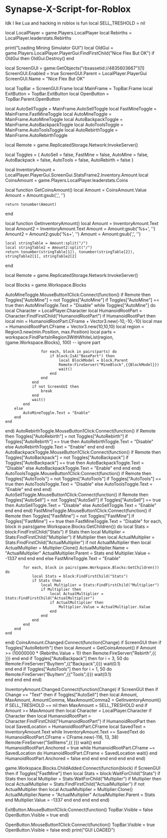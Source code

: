 # Synapse-X-Script-for-Roblox
Idk I lke Lua and hacking in roblox is fun
local SELL_TRESHOLD = nil

local LocalPlayer = game.Players.LocalPlayer
local Rebirths = LocalPlayer.leaderstats.Rebirths

print("Loading Mining Simulator GUI")
local OldGui = game.Players.LocalPlayer.PlayerGui:FindFirstChild("Nice Flex But OK")
if OldGui then
	OldGui:Destroy()
end

local ScreenGUI = game:GetObjects("rbxassetid://4835603667")[1]
ScreenGUI.Enabled = true
ScreenGUI.Parent = LocalPlayer.PlayerGui
ScreenGUI.Name = "Nice Flex But OK"

local TopBar = ScreenGUI.Frame
local MainFrame = TopBar.Frame
local ExitButton = TopBar.ExitButton
local OpenButton = TopBar.Parent.OpenButton

local AutoSellToggle = MainFrame.AutoSellToggle
local FastMineToggle = MainFrame.FastMineToggle
local AutoMineToggle = MainFrame.AutoMineToggle
local AutoBackpackToggle = MainFrame.AutoBackpackToggle
local AutoToolsToggle = MainFrame.AutoToolsToggle
local AutoRebirthToggle = MainFrame.AutoRebirthToggle

local Remote = game.ReplicatedStorage.Network:InvokeServer()

local Toggles = {
	AutoSell = false,
	FastMine = false,
	AutoMine = false,
	AutoBackpack = false,
	AutoTools = false,
	AutoRebirth = false
}

local InventoryAmount = LocalPlayer.PlayerGui.ScreenGui.StatsFrame2.Inventory.Amount
local CoinsAmount = game.Players.LocalPlayer.leaderstats.Coins

local function GetCoinsAmount()
	local Amount = CoinsAmount.Value
	Amount = Amount:gsub(',', '')

	return tonumber(Amount)
end

local function GetInventoryAmount()
	local Amount = InventoryAmount.Text
	local Amount2 = InventoryAmount.Text
	Amount = Amount:gsub('%s+', '')
	Amount2 = Amount2:gsub('%s+', '')
	Amount = Amount:gsub(',', '')
	
	local stringTable = Amount:split("/")
	local stringTable2 = Amount2:split("/")
	return tonumber(stringTable[1]), tonumber(stringTable[2]), stringTable2[1], stringTable2[2]
end

local Remote = game.ReplicatedStorage.Network:InvokeServer()

local Blocks = game.Workspace.Blocks

AutoMineToggle.MouseButton1Click:Connect(function()
	if Remote then
		Toggles["AutoMine"] = not Toggles["AutoMine"]
		if Toggles["AutoMine"] == true then
			AutoMineToggle.Text = "Disable"
			while Toggles["AutoMine"] do
				local Character = LocalPlayer.Character
				local HumanoidRootPart = Character:FindFirstChild("HumanoidRootPart")
				if HumanoidRootPart then
					local min = HumanoidRootPart.CFrame + Vector3.new(-10,-10,-10)
					local max = HumanoidRootPart.CFrame + Vector3.new(10,10,10)
					local region = Region3.new(min.Position, max.Position)
					local parts = workspace:FindPartsInRegion3WithWhiteList(region, {game.Workspace.Blocks}, 100) --  ignore part
					
					for each, block in pairs(parts) do
						if block:IsA("BasePart") then
							local BlockModel = block.Parent
				            Remote:FireServer("MineBlock",{{BlockModel}})
							wait()
						end
					end
				end
				if not ScreenGUI then
					break
				end
				wait()
			end
		else
			AutoMineToggle.Text = "Enable"
		end
	end
end)
AutoRebirthToggle.MouseButton1Click:Connect(function()
	if Remote then
		Toggles["AutoRebirth"] = not Toggles["AutoRebirth"]
		if Toggles["AutoRebirth"] == true then
			AutoRebirthToggle.Text = "Disable"
		else
			AutoRebirthToggle.Text = "Enable"
		end
	end
end)
AutoBackpackToggle.MouseButton1Click:Connect(function()
	if Remote then
		Toggles["AutoBackpack"] = not Toggles["AutoBackpack"]
		if Toggles["AutoBackpack"] == true then
			AutoBackpackToggle.Text = "Disable"
		else
			AutoBackpackToggle.Text = "Enable"
		end
	end
end)
AutoToolsToggle.MouseButton1Click:Connect(function()
	if Remote then
		Toggles["AutoTools"] = not Toggles["AutoTools"]
		if Toggles["AutoTools"] == true then
			AutoToolsToggle.Text = "Disable"
		else
			AutoToolsToggle.Text = "Enable"
		end
	end
end)
AutoSellToggle.MouseButton1Click:Connect(function()
	if Remote then
		Toggles["AutoSell"] = not Toggles["AutoSell"]
		if Toggles["AutoSell"] == true then
			AutoSellToggle.Text = "Disable"
		else
			AutoSellToggle.Text = "Enable"
		end
	end
end)
FastMineToggle.MouseButton1Click:Connect(function()
	if Remote then
		Toggles["FastMine"] = not Toggles["FastMine"]
		if Toggles["FastMine"] == true then
			FastMineToggle.Text = "Disable"
			for each, block in pairs(game.Workspace.Blocks:GetChildren()) do
				local Stats = block:FindFirstChild("Stats")
				if Stats then
					local Multiplier = Stats:FindFirstChild("Multiplier")
					if Multiplier then
						local ActualMultiplier = Stats:FindFirstChild("ActualMultiplier")
						if not ActualMultiplier then
							local ActualMultiplier = Multiplier:Clone()
							ActualMultiplier.Name = "ActualMultiplier"
							ActualMultiplier.Parent = Stats
						end
						Multiplier.Value = -1337
					end
				end
			end
		else
			FastMineToggle.Text = "Enable"
			
			for each, block in pairs(game.Workspace.Blocks:GetChildren()) do
				local Stats = block:FindFirstChild("Stats")
				if Stats then
					local Multiplier = Stats:FindFirstChild("Multiplier")
					if Multiplier then
						local ActualMultiplier = Stats:FindFirstChild("ActualMultiplier")
						if ActualMultiplier then
							Multiplier.Value = ActualMultiplier.Value
						end
					end
				end
			end
		end
	end
end)
CoinsAmount.Changed:Connect(function(Change)
	if ScreenGUI then
		if Toggles["AutoRebirth"] then
			local Amount = GetCoinsAmount()
			if Amount >= (10000000 * (Rebirths.Value + 1)) then
				Remote:FireServer("Rebirth",{{					                }})
			end
		end
		if Toggles["AutoBackpack"] then
			for i = 3, 50 do
				Remote:FireServer("BuyItem",{{"Backpack",i}})
				wait(0.1)			
			end
		end
		if Toggles["AutoTools"] then
			for i = 1, 50 do
				Remote:FireServer("BuyItem",{{"Tools",i}})
				wait(0.1)			
			end
		end
	end
end)

InventoryAmount.Changed:Connect(function(Change)
	if ScreenGUI then
		if Change == "Text" then
			if Toggles["AutoSell"] then
				local Amount, MaxAmount, AmountComma, MaxAmountComma2 = GetInventoryAmount()
				if SELL_TRESHOLD ~= nil then
					MaxAmount = SELL_TRESHOLD
				end
				if Amount >= MaxAmount then
					local Character = LocalPlayer.Character
					if Character then
						local HumanoidRootPart = Character:FindFirstChild("HumanoidRootPart")
						if HumanoidRootPart then
							local SavedLocation = HumanoidRootPart.CFrame
							local SavedText = InventoryAmount.Text
							while InventoryAmount.Text == SavedText do
								HumanoidRootPart.CFrame = CFrame.new(-116, 13, 38)
								Remote:FireServer("SellItems",{{               }})
								wait()
						 	end
							HumanoidRootPart.Anchored = true
							while HumanoidRootPart.CFrame ~= SavedLocation do
								HumanoidRootPart.CFrame = SavedLocation
							wait()
							end
							HumanoidRootPart.Anchored = false
						end
					end
				end
			end
		end
	end
end)

game.Workspace.Blocks.ChildAdded:Connect(function(block)
	if ScreenGUI then
		if Toggles["FastMine"] then
			local Stats = block:WaitForChild("Stats")
			if Stats then
				local Multiplier = Stats:WaitForChild("Multiplier")
				if Multiplier then
					local ActualMultiplier = Stats:FindFirstChild("ActualMultiplier")
					if not ActualMultiplier then
						local ActualMultiplier = Multiplier:Clone()
						ActualMultiplier.Name = "ActualMultiplier"
						ActualMultiplier.Parent = Stats
					end
					Multiplier.Value = -1337
				end
			end
		end
	end
end)

ExitButton.MouseButton1Click:Connect(function()
	TopBar.Visible = false
	OpenButton.Visible = true
end)

OpenButton.MouseButton1Click:Connect(function()
	TopBar.Visible = true
	OpenButton.Visible = false
end)
print("GUI LOADED")

